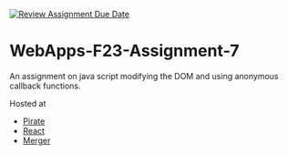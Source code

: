 [![Review Assignment Due Date](https://classroom.github.com/assets/deadline-readme-button-24ddc0f5d75046c5622901739e7c5dd533143b0c8e959d652212380cedb1ea36.svg)](https://classroom.github.com/a/Kv-XePEp)
# WebApps-F23-Assignment-7
An assignment on java script modifying the DOM and using anonymous callback functions.


Hosted at
- [Pirate](https://44-563-webapps-f23.github.io/44563-webapps-f23-assignment7-Shabna610/pirate.html)
- [React](https://44-563-webapps-f23.github.io/44563-webapps-f23-assignment7-Shabna610/react.html)
- [Merger](https://44-563-webapps-f23.github.io/44563-webapps-f23-assignment7-Shabna610/merger.html)
